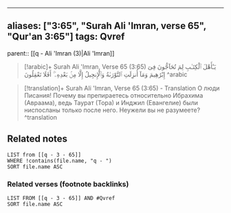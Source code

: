 
---
aliases: ["3:65", "Surah Ali 'Imran, verse 65", "Qur'an 3:65"]
tags: Qvref
---

parent:: [[q - Ali 'Imran (3)|Ali 'Imran]]

> [!arabic]+ Surah Ali 'Imran, Verse 65 (3:65)
> <span class="quran-arabic">يَـٰٓأَهْلَ ٱلْكِتَـٰبِ لِمَ تُحَآجُّونَ فِىٓ إِبْرَٰهِيمَ وَمَآ أُنزِلَتِ ٱلتَّوْرَىٰةُ وَٱلْإِنجِيلُ إِلَّا مِنۢ بَعْدِهِۦٓ ۚ أَفَلَا تَعْقِلُونَ</span>
^arabic

> [!translation]+ Surah Ali 'Imran, Verse 65 (3:65) - Translation
> О люди Писания! Почему вы препираетесь относительно Ибрахима (Авраама), ведь Таурат (Тора) и Инджил (Евангелие) были ниспосланы только после него. Неужели вы не разумеете?
^translation



## Related notes
```dataview
LIST from [[q - 3 - 65]]
WHERE !contains(file.name, "q - ")
SORT file.name ASC
```

### Related verses (footnote backlinks)
```dataview
LIST FROM [[q - 3 - 65]] AND #Qvref
SORT file.name ASC
```

